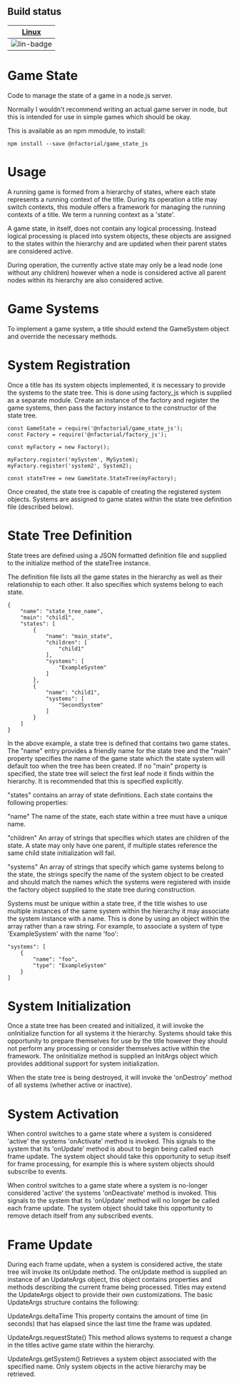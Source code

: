## Build status

| [Linux][lin-link] |
| :---------------: |
| ![lin-badge]      |

[lin-badge]: https://travis-ci.org/nfactorial/game_state_js.svg?branch=master "Travis build status"
[lin-link]:  https://travis-ci.org/nfactorial/game_state_js "Travis build status"

Game State
==========
Code to manage the state of a game in a node.js server.

Normally I wouldn't recommend writing an actual game server in node,
but this is intended for use in simple games which should be okay.

This is available as an npm mmodule, to install:

```
npm install --save @nfactorial/game_state_js
```

Usage
=====
A running game is formed from a hierarchy of states, where each state
represents a running context of the title. During its operation a
title may switch contexts, this module offers a framework for managing
the running contexts of a title. We term a running context as a 'state'.

A game state, in itself, does not contain any logical processing.
Instead logical processing is placed into system objects, these objects
are assigned to the states within the hierarchy and are updated when
their parent states are considered active.

During operation, the currently active state may only be a lead node
(one without any children) however when a node is considered active
all parent nodes within its hierarchy are also considered active.

Game Systems
============
To implement a game system, a title should extend the GameSystem object
and override the necessary methods.

System Registration
===================
Once a title has its system objects implemented, it is necessary to
provide the systems to the state tree. This is done using factory_js
which is supplied as a separate module. Create an instance of the
factory and register the game systems, then pass the factory instance
to the constructor of the state tree.

```
const GameState = require('@nfactorial/game_state_js');
const Factory = require('@nfactorial/factory_js');

const myFactory = new Factory();

myFactory.register('mySystem', MySystem);
myFactory.register('system2', System2);

const stateTree = new GameState.StateTree(myFactory);
```

Once created, the state tree is capable of creating the registered
system objects. Systems are assigned to game states within the state
tree definition file (described below).

State Tree Definition
=====================
State trees are defined using a JSON formatted definition file and
supplied to the initialize method of the stateTree instance.

The definition file lists all the game states in the hierarchy as well
as their relationship to each other. It also specifies which systems
belong to each state.

```
{
    "name": "state_tree_name",
    "main": "child1",
    "states": [
        {
            "name": "main_state",
            "children": [
                "child1"
            ],
            "systems": [
                "ExampleSystem"
            ]
        },
        {
            "name": "child1",
            "systems": [
                "SecondSystem"
            ]
        }
    ]
}
```

In the above example, a state tree is defined that contains two
game states. The "name" entry provides a friendly name for the state
tree and the "main" property specifies the name of the game state
which the state system will default too when the tree has been created.
If no "main" property is specified, the state tree will select the
first leaf node it finds within the hierarchy. It is recommended that
this is specified explicitly.

"states" contains an array of state definitions. Each state contains
the following properties:

"name"
The name of the state, each state within a tree must have a unique name.

"children"
An array of strings that specifies which states are children of the state.
A state may only have one parent, if multiple states reference the same
child state initialization will fail.

"systems"
An array of strings that specify which game systems belong to the state,
the strings specify the name of the system object to be created and
should match the names which the systems were registered with inside
the factory object supplied to the state tree during construction.

Systems must be unique within a state tree, if the title wishes to use
multiple instances of the same system within the hierarchy it may
associate the system instance with a name. This is done by using an
object within the array rather than a raw string. For example, to
associate a system of type 'ExampleSystem' with the name 'foo':

```
"systems": [
    {
        "name": "foo",
        "type": "ExampleSystem"
    }
]
```

System Initialization
=====================
Once a state tree has been created and initialized, it will invoke the
onInitialize function for all systems it the hierarchy. Systems should
take this opportunity to prepare themselves for use by the title
however they should not perform any processing or consider themselves
active within the framework. The onInitialize method is supplied an
InitArgs object which provides additional support for system
initialization.

When the state tree is being destroyed, it will invoke the 'onDestroy'
method of all systems (whether active or inactive).

System Activation
=================
When control switches to a game state where a system is considered
'active' the systems 'onActivate' method is invoked. This signals to
the system that its 'onUpdate' method is about to begin being called
each frame update. The system object should take this opportunity to
setup itself for frame processing, for example this is where system
objects should subscribe to events.

When control switches to a game state where a system is no-longer
considered 'active' the systems 'onDeactivate' method is invoked. This
signals to the system that its 'onUpdate' method will no longer be
called each frame update. The system object should take this opportunity
to remove detach itself from any subscribed events.

Frame Update
============
During each frame update, when a system is considered active, the
state tree will invoke its onUpdate method. The onUpdate method
is supplied an instance of an UpdateArgs object, this object contains
properties and methods describing the current frame being processed.
Titles may extend the UpdateArgs object to provide their own
customizations. The basic UpdateArgs structure contains the following:

UpdateArgs.deltaTime
This property contains the amount of time (in seconds) that has
elapsed since the last time the frame was updated.

UpdateArgs.requestState()
This method allows systems to request a change in the titles active
game state within the hierarchy.

UpdateArgs.getSystem()
Retrieves a system object associated with the specified name. Only
system objects in the active hierarchy may be retrieved.